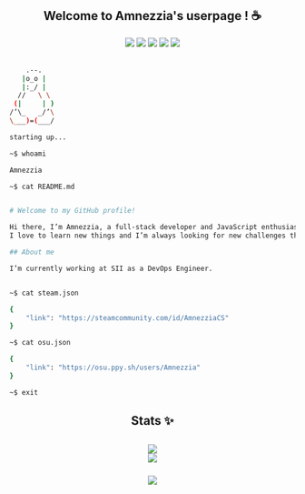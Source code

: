 <h2 align="center">Welcome to Amnezzia's userpage ! ☕</h2>

<div align="center">
    <img src="https://komarev.com/ghpvc/?username=amnezziaa&color=red">
    <img src="https://img.shields.io/badge/Code-TypeScript-informational?style=flat&logo=typescript&logoColor=white&color=3178C6">
    <img src="https://img.shields.io/badge/OS-Linux-informational?style=flat&logo=linux&logoColor=white&color=FCC624">
    <img src="https://img.shields.io/badge/Editor-VSCode-informational?style=flat&logo=visual-studio-code&logoColor=white&color=007ACC">
    <img src="https://img.shields.io/badge/Shell-Zsh-informational?style=flat&logo=gnu-bash&logoColor=white&color=4EAA25">
</div>

<br>

```sh
    .--.
   |o_o |
   |:_/ |
  //   \ \
 (|     | )
/’\_   _/’\
\___)=(___/

starting up...

~$ whoami

Amnezzia

~$ cat README.md


# Welcome to my GitHub profile!

Hi there, I’m Amnezzia, a full-stack developer and JavaScript enthusiast. 
I love to learn new things and I’m always looking for new challenges thus why I chose to pick up DevOps as well.

## About me

I’m currently working at SII as a DevOps Engineer.


~$ cat steam.json

{
    "link": "https://steamcommunity.com/id/AmnezziaCS"
}

~$ cat osu.json

{
    "link": "https://osu.ppy.sh/users/Amnezzia"
}

~$ exit
```

<h2 align="center">Stats ✨<h2>

<div align="center">
    <img src="https://github-readme-stats.vercel.app/api/top-langs/?username=AmnezziaCS&layout=compact&theme=radical">
    <br>
    <img src="https://github-readme-stats.vercel.app/api?username=AmnezziaCS&show_icons=true&theme=radical">
</div>

<h3 align="center"><h3>

<div align="center">
    <a href="https://discord.com/users/354698514275500032">
        <img src="https://lanyard.cnrad.dev/api/354698514275500032?theme=dark&animated=true&hideDiscrim=true">
    </a>
</div>
